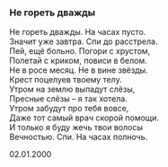 ### Не гореть дважды

Не гореть дважды. На часах пусто.  
Значит уже завтра. Спи до расстрела.  
Пей, ещё больно. Погори с хрустом,  
Полетай с криком, повиси в белом.  
Не в росе месяц. Не в вине звёзды.  
Крест поцелуев твоему телу.  
Утром на землю выпадут слёзы,  
Пресные слёзы – я так хотела.  
Утром забудут про тебя вовсе,  
Даже тот самый врач скорой помощи.  
И только я буду жечь твои волосы  
Вечностью. Спи. На часах полночь.

02.01.2000
